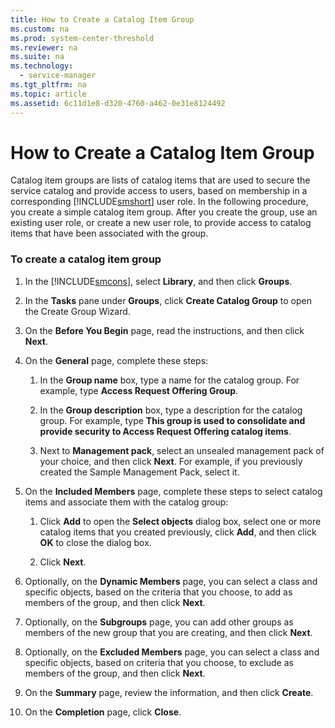 ```yaml
---
title: How to Create a Catalog Item Group
ms.custom: na
ms.prod: system-center-threshold
ms.reviewer: na
ms.suite: na
ms.technology: 
  - service-manager
ms.tgt_pltfrm: na
ms.topic: article
ms.assetid: 6c11d1e8-d320-4760-a462-0e31e8124492
---
```

# How to Create a Catalog Item Group
Catalog item groups are lists of catalog items that are used to secure the service catalog and provide access to users, based on membership in a corresponding [!INCLUDE[smshort](./Token/smshort_md.md)] user role. In the following procedure, you create a simple catalog item group. After you create the group, use an existing user role, or create a new user role, to provide access to catalog items that have been associated with the group.

### To create a catalog item group

1.  In the [!INCLUDE[smcons](./Token/smcons_md.md)], select **Library**, and then click **Groups**.

2.  In the **Tasks** pane under **Groups**, click **Create Catalog Group** to open the Create Group Wizard.

3.  On the **Before You Begin** page, read the instructions, and then click **Next**.

4.  On the **General** page, complete these steps:

    1.  In the **Group name** box, type a name for the catalog group. For example, type **Access Request Offering Group**.

    2.  In the **Group description** box, type a description for the catalog group. For example, type **This group is used to consolidate and provide security to Access Request Offering catalog items**.

    3.  Next to **Management pack**, select an unsealed management pack of your choice, and then click **Next**. For example, if you previously created the Sample Management Pack, select it.

5.  On the **Included Members** page, complete these steps to select catalog items and associate them with the catalog group:

    1.  Click **Add** to open the **Select objects** dialog box, select one or more catalog items that you created previously, click **Add**, and then click **OK** to close the dialog box.

    2.  Click **Next**.

6.  Optionally, on the **Dynamic Members** page, you can select a class and specific objects, based on the criteria that you choose, to add as members of the group, and then click **Next**.

7.  Optionally, on the **Subgroups** page, you can add other groups as members of the new group that you are creating, and then click **Next**.

8.  Optionally, on the **Excluded Members** page, you can select a class and specific objects, based on criteria that you choose, to exclude as members of the group, and then click **Next**.

9. On the **Summary** page, review the information, and then click **Create**.

10. On the **Completion** page, click **Close**.



